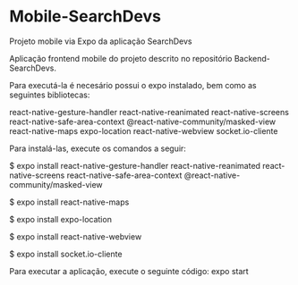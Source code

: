 # Mobile-SearchDevs
Projeto mobile via Expo da aplicação SearchDevs

Aplicação frontend mobile do projeto descrito no repositório Backend-SearchDevs.

Para executá-la é necesário possui o expo instalado, bem como as seguintes bibliotecas:

react-native-gesture-handler 
react-native-reanimated 
react-native-screens 
react-native-safe-area-context 
@react-native-community/masked-view
react-native-maps
expo-location
react-native-webview
socket.io-cliente

Para instalá-las, execute os comandos a seguir:

$ expo install react-native-gesture-handler react-native-reanimated react-native-screens react-native-safe-area-context @react-native-community/masked-view

$ expo install react-native-maps

$ expo install expo-location

$ expo install react-native-webview

$ expo install socket.io-cliente


Para executar a aplicação, execute o seguinte código: expo start
